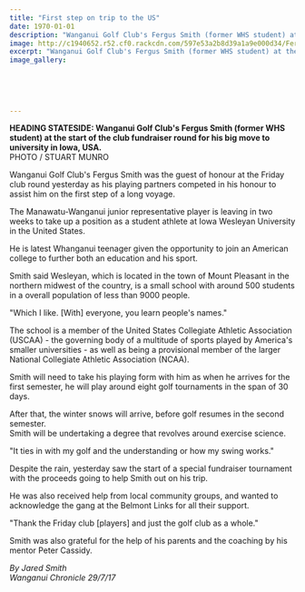 ```yaml
---
title: "First step on trip to the US"
date: 1970-01-01
description: "Wanganui Golf Club's Fergus Smith (former WHS student) at the start of the club fundraiser round for his big move to university in Iowa, USA"
image: http://c1940652.r52.cf0.rackcdn.com/597e53a2b8d39a1a9e000d34/Fergus-Smith-Chron-29-July.jpg
excerpt: "Wanganui Golf Club's Fergus Smith (former WHS student) at the start of the club fundraiser round for his big move to university in Iowa, USA"
image_gallery:
    
    
    
    
    
---
```


<p><strong>HEADING STATESIDE: Wanganui Golf Club's Fergus Smith (former WHS student) at the start of the club fundraiser round for his big move to university in Iowa, USA.<br /></strong>PHOTO / STUART MUNRO</p>
<p class="element element-paragraph">Wanganui Golf Club's Fergus Smith was the guest of honour at the Friday club round yesterday as his playing partners competed in his honour to assist him on the first step of a long voyage.</p>
<p class="element element-paragraph">The Manawatu-Wanganui junior representative player is leaving in two weeks to take up a position as a student athlete at Iowa Wesleyan University in the United States.</p>
<p class="element element-paragraph">He is latest Whanganui teenager given the opportunity to join an American college to further both an education and his sport.</p>
<p class="element element-paragraph">Smith said Wesleyan, which is located in the town of Mount Pleasant in the northern midwest of the country, is a small school with around 500 students in a overall population of less than 9000 people.</p>
<p class="element element-paragraph">"Which I like. [With] everyone, you learn people's names."</p>
<p class="element element-paragraph">The school is a member of the United States Collegiate Athletic Association (USCAA) - the governing body of a multitude of sports played by America's smaller universities - as well as being a provisional member of the larger National Collegiate Athletic Association (NCAA).</p>
<p class="element element-paragraph">Smith will need to take his playing form with him as when he arrives for the first semester, he will play around eight golf tournaments in the span of 30 days.</p>
<p class="element element-paragraph">After that, the winter snows will arrive, before golf resumes in the second semester.<br />Smith will be undertaking a degree that revolves around exercise science.</p>
<p class="element element-paragraph">"It ties in with my golf and the understanding or how my swing works."</p>
<p class="element element-paragraph">Despite the rain, yesterday saw the start of a special fundraiser tournament with the proceeds going to help Smith out on his trip.</p>
<p class="element element-paragraph">He was also received help from local community groups, and wanted to acknowledge the gang at the Belmont Links for all their support.</p>
<p class="element element-paragraph">"Thank the Friday club [players] and just the golf club as a whole."</p>
<p class="element element-paragraph">Smith was also grateful for the help of his parents and the coaching by his mentor Peter Cassidy.</p>
<p class="element element-paragraph"><em>By Jared Smith</em><br /><em>Wanganui Chronicle 29/7/17</em></p>

